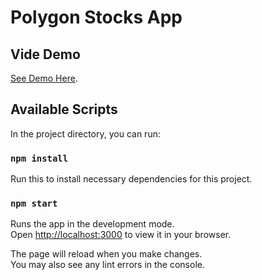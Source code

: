 # Polygon Stocks App

## Vide Demo

[See Demo Here](https://drive.google.com/file/d/1MwPta0Ou_n7OodQLi0T8LxUKFB4NEf6g/view?usp=sharing).

## Available Scripts

In the project directory, you can run:

### `npm install`

Run this to install necessary dependencies for this project.

### `npm start`

Runs the app in the development mode.\
Open [http://localhost:3000](http://localhost:3000) to view it in your browser.

The page will reload when you make changes.\
You may also see any lint errors in the console.
